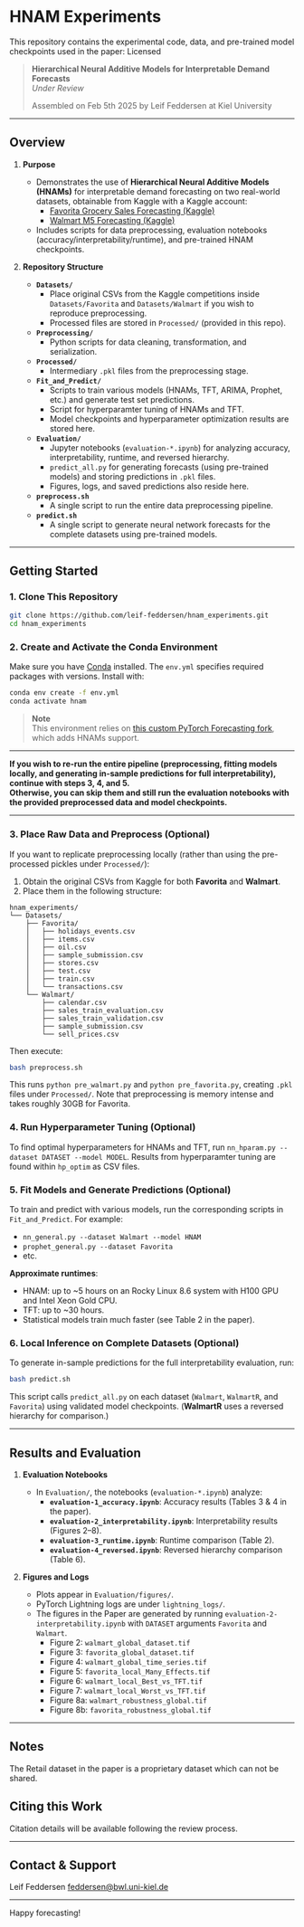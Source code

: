 # HNAM Experiments
This repository contains the experimental code, data, and pre-trained model checkpoints used in the paper:
Licensed 
> **Hierarchical Neural Additive Models for Interpretable Demand Forecasts**  
> *Under Review*
>
> Assembled on Feb 5th 2025 by Leif Feddersen at Kiel University 
> 

---

## Overview

1. **Purpose**  
   - Demonstrates the use of **Hierarchical Neural Additive Models (HNAMs)** for interpretable demand forecasting on two real-world datasets, obtainable from Kaggle with a Kaggle account:
     - [Favorita Grocery Sales Forecasting (Kaggle)](https://www.kaggle.com/competitions/favorita-grocery-sales-forecasting/)
     - [Walmart M5 Forecasting (Kaggle)](https://www.kaggle.com/competitions/m5-forecasting-accuracy/)
   - Includes scripts for data preprocessing, evaluation notebooks (accuracy/interpretability/runtime), and pre-trained HNAM checkpoints.

2. **Repository Structure**  
   - **`Datasets/`**
     - Place original CSVs from the Kaggle competitions inside `Datasets/Favorita` and `Datasets/Walmart` if you wish to reproduce preprocessing.
     - Processed files are stored in `Processed/` (provided in this repo).
   - **`Preprocessing/`**  
     - Python scripts for data cleaning, transformation, and serialization.  
   - **`Processed/`**
     - Intermediary `.pkl` files from the preprocessing stage.   
   - **`Fit_and_Predict/`**  
     - Scripts to train various models (HNAMs, TFT, ARIMA, Prophet, etc.) and generate test set predictions.
     - Script for hyperparamter tuning of HNAMs and TFT.
     - Model checkpoints and hyperparameter optimization results are stored here.
   - **`Evaluation/`**  
     - Jupyter notebooks (`evaluation-*.ipynb`) for analyzing accuracy, interpretability, runtime, and reversed hierarchy.
     - `predict_all.py` for generating forecasts (using pre-trained models) and storing predictions in `.pkl` files.
     - Figures, logs, and saved predictions also reside here.  
   - **`preprocess.sh`**  
     - A single script to run the entire data preprocessing pipeline.
   - **`predict.sh`**  
     - A single script to generate neural network forecasts for the complete datasets using pre-trained models.

---

## Getting Started

### 1. Clone This Repository

```bash
git clone https://github.com/leif-feddersen/hnam_experiments.git
cd hnam_experiments
```

### 2. Create and Activate the Conda Environment

Make sure you have [Conda](https://docs.conda.io/projects/conda/en/latest/user-guide/install/) installed.
The `env.yml` specifies required packages with versions. Install with:

```bash
conda env create -f env.yml
conda activate hnam
```

> **Note**  
> This environment relies on [this custom PyTorch Forecasting fork](https://github.com/leif-feddersen/pytorch-forecasting/tree/hnam-mods), which adds HNAMs support.

---

**If you wish to re-run the entire pipeline (preprocessing, fitting models locally, and generating in-sample predictions for full interpretability), continue with steps 3, 4, and 5.**  
**Otherwise, you can skip them and still run the evaluation notebooks with the provided preprocessed data and model checkpoints.**

---

### 3. Place Raw Data and Preprocess (Optional)

If you want to replicate preprocessing locally (rather than using the pre-processed pickles under `Processed/`):

1. Obtain the original CSVs from Kaggle for both **Favorita** and **Walmart**.
2. Place them in the following structure:

```
hnam_experiments/
└── Datasets/
    ├── Favorita/
    │   ├── holidays_events.csv
    │   ├── items.csv
    │   ├── oil.csv
    │   ├── sample_submission.csv
    │   ├── stores.csv
    │   ├── test.csv
    │   ├── train.csv
    │   └── transactions.csv
    └── Walmart/
        ├── calendar.csv
        ├── sales_train_evaluation.csv
        ├── sales_train_validation.csv
        ├── sample_submission.csv
        └── sell_prices.csv
```

Then execute:

```bash
bash preprocess.sh
```

This runs `python pre_walmart.py` and `python pre_favorita.py`, creating `.pkl` files under `Processed/`.
Note that preprocessing is memory intense and takes roughly 30GB for Favorita.

### 4. Run Hyperparameter Tuning (Optional)

To find optimal hyperparameters for HNAMs and TFT, run `nn_hparam.py --dataset DATASET --model MODEL`. Results from hyperparamter tuning are found within `hp_optim` as CSV files.

### 5. Fit Models and Generate Predictions (Optional)

To train and predict with various models, run the corresponding scripts in `Fit_and_Predict`. For example:

- `nn_general.py --dataset Walmart --model HNAM`
- `prophet_general.py --dataset Favorita`
- etc.

**Approximate runtimes**:  
- HNAM: up to ~5 hours on an Rocky Linux 8.6 system with H100 GPU and Intel Xeon Gold CPU.  
- TFT: up to ~30 hours.  
- Statistical models train much faster (see Table 2 in the paper).

### 6. Local Inference on Complete Datasets (Optional)

To generate in-sample predictions for the full interpretability evaluation, run:

```bash
bash predict.sh
```

This script calls `predict_all.py` on each dataset (`Walmart`, `WalmartR`, and `Favorita`) using validated model checkpoints. 
(**WalmartR** uses a reversed hierarchy for comparison.)

---

## Results and Evaluation

1. **Evaluation Notebooks**  
   - In `Evaluation/`, the notebooks (`evaluation-*.ipynb`) analyze:
     - **`evaluation-1_accuracy.ipynb`**: Accuracy results (Tables 3 & 4 in the paper).  
     - **`evaluation-2_interpretability.ipynb`**: Interpretability results (Figures 2–8).  
     - **`evaluation-3_runtime.ipynb`**: Runtime comparison (Table 2).  
     - **`evaluation-4_reversed.ipynb`**: Reversed hierarchy comparison (Table 6).

2. **Figures and Logs**  
   - Plots appear in `Evaluation/figures/`.
   - PyTorch Lightning logs are under `lightning_logs/`.
   - The figures in the Paper are generated by running `evaluation-2-interpretability.ipynb` with `DATASET` arguments `Favorita` and `Walmart`.
     - Figure 2: `walmart_global_dataset.tif`
     - Figure 3: `favorita_global_dataset.tif`
     - Figure 4: `walmart_global_time_series.tif`
     - Figure 5: `favorita_local_Many_Effects.tif`
     - Figure 6: `walmart_local_Best_vs_TFT.tif`
     - Figure 7: `walmart_local_Worst_vs_TFT.tif`
     - Figure 8a: `walmart_robustness_global.tif`
     - Figure 8b: `favorita_robustness_global.tif`

---

## Notes

The Retail dataset in the paper is a proprietary dataset which can not be shared.

## Citing this Work

Citation details will be available following the review process.

---

## Contact & Support

Leif Feddersen feddersen@bwl.uni-kiel.de

---

Happy forecasting!
